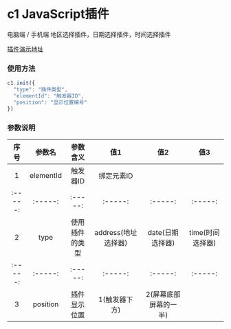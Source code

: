 # c1 JavaScript插件

电脑端 / 手机端 地区选择插件，日期选择插件，时间选择插件

[插件演示地址](https://fengfanv.github.io/c1/demo/index.html)

### 使用方法

```javascript
c1.init({
  "type": "插件类型",
  "elementId": "触发器ID",
  "position": "显示位置编号"
})
```
### 参数说明

序号    |参数名    |参数含义    |值1    |值2    |值3
:-----:|:-----:|:-----:|:-----:|:-----:|:-----:
1  |elementId  |触发器ID|绑定元素ID |  |
:-----:|:-----:|:-----:|:-----:|:-----:|:-----:
2  |type  |使用插件的类型|address(地址选择器)|date(日期选择器)|time(时间选择器)
:-----:|:-----:|:-----:|:-----:|:-----:|:-----:
3  |position|插件显示位置|1(触发器下方)|2(屏幕底部屏幕的一半)|
